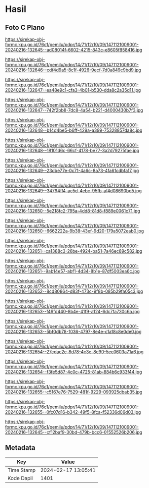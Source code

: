 # Hasil

## Foto C Plano

https://sirekap-obj-formc.kpu.go.id/76c1/pemilu/pdpr/14/71/12/10/09/1471121009001-20240216-132645--ad08014f-6602-4215-843c-e8605f858416.jpg

https://sirekap-obj-formc.kpu.go.id/76c1/pemilu/pdpr/14/71/12/10/09/1471121009001-20240216-132646--cdf4d9a5-8c1f-4926-9ecf-7d0a849c9bd9.jpg

https://sirekap-obj-formc.kpu.go.id/76c1/pemilu/pdpr/14/71/12/10/09/1471121009001-20240216-132647--ea48e9c1-cfa3-4b01-b530-dda8c2a35d11.jpg

https://sirekap-obj-formc.kpu.go.id/76c1/pemilu/pdpr/14/71/12/10/09/1471121009001-20240216-132647--742f2bb8-7dc8-4a54-b221-d4000430b7f3.jpg

https://sirekap-obj-formc.kpu.go.id/76c1/pemilu/pdpr/14/71/12/10/09/1471121009001-20240216-132648--b14d4be5-b6ff-429a-a399-75328857da8c.jpg

https://sirekap-obj-formc.kpu.go.id/76c1/pemilu/pdpr/14/71/12/10/09/1471121009001-20240216-132648--18101d6c-66cf-4178-be77-3a2d79275fae.jpg

https://sirekap-obj-formc.kpu.go.id/76c1/pemilu/pdpr/14/71/12/10/09/1471121009001-20240216-132649--23dbe77e-0c71-4a6c-8a73-4fa61cdbfa17.jpg

https://sirekap-obj-formc.kpu.go.id/76c1/pemilu/pdpr/14/71/12/10/09/1471121009001-20240216-132649--34794ff4-ac5d-4ebc-95fb-af4d08690bd5.jpg

https://sirekap-obj-formc.kpu.go.id/76c1/pemilu/pdpr/14/71/12/10/09/1471121009001-20240216-132650--5e218fc2-795a-4dd8-81d8-f889e0061c71.jpg

https://sirekap-obj-formc.kpu.go.id/76c1/pemilu/pdpr/14/71/12/10/09/1471121009001-20240216-132650--6662222a-9b38-43ef-9d20-179a5072eab0.jpg

https://sirekap-obj-formc.kpu.go.id/76c1/pemilu/pdpr/14/71/12/10/09/1471121009001-20240216-132651--ca1388c3-26be-4924-ba51-7a46ec89c582.jpg

https://sirekap-obj-formc.kpu.go.id/76c1/pemilu/pdpr/14/71/12/10/09/1471121009001-20240216-132651--9ab14e57-abf1-4d34-8b1e-87df5003ea6c.jpg

https://sirekap-obj-formc.kpu.go.id/76c1/pemilu/pdpr/14/71/12/10/09/1471121009001-20240216-132652--8cd80864-d83f-473c-9f8b-085b29fa05c3.jpg

https://sirekap-obj-formc.kpu.go.id/76c1/pemilu/pdpr/14/71/12/10/09/1471121009001-20240216-132653--f49fd440-8b4e-41f9-a124-6dc7fa730c6a.jpg

https://sirekap-obj-formc.kpu.go.id/76c1/pemilu/pdpr/14/71/12/10/09/1471121009001-20240216-132653--5bf0db78-1036-4797-8e4e-c1a18c8e0de0.jpg

https://sirekap-obj-formc.kpu.go.id/76c1/pemilu/pdpr/14/71/12/10/09/1471121009001-20240216-132654--27cdac2e-8d78-4c3e-8e90-5ec0603a71a6.jpg

https://sirekap-obj-formc.kpu.go.id/76c1/pemilu/pdpr/14/71/12/10/09/1471121009001-20240216-132654--f3fe5d87-4c0c-4725-81ab-884b6c933f44.jpg

https://sirekap-obj-formc.kpu.go.id/76c1/pemilu/pdpr/14/71/12/10/09/1471121009001-20240216-132655--c5167e76-7529-481f-9229-093925dbab35.jpg

https://sirekap-obj-formc.kpu.go.id/76c1/pemilu/pdpr/14/71/12/10/09/1471121009001-20240216-132655--0fc07d16-b342-49f5-8fca-f52336d06d03.jpg

https://sirekap-obj-formc.kpu.go.id/76c1/pemilu/pdpr/14/71/12/10/09/1471121009001-20240216-132645--cf12baf9-30bd-479b-bcc6-01552526b206.jpg


## Metadata

| Key        | Value               |
| ---------- | ------------------- |
| Time Stamp | 2024-02-17 13:05:41 |
| Kode Dapil | 1401                |



